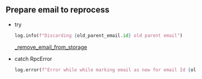 ## Prepare email to reprocess

* try
  ```python
  log.info(f"Discarding {old_parent_email.id} old parent email")
  ```
  [_remove_email_from_storage](_remove_email_from_storage.md)

* catch RpcError 
  ```python
  log.error(f"Error while while marking email as new for email Id {old_parent_email.id}: {e}")
  ```
